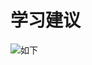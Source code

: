 # 学习建议

![如下](https://vkceyugu.cdn.bspapp.com/VKCEYUGU-62b18dba-ec2e-4095-a3cc-99e4faf04471/053dd11a-409b-44b1-bc2a-d06e0a234437.png)